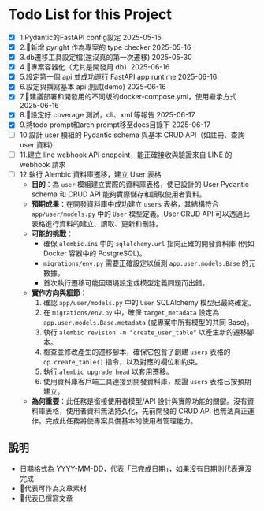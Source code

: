 # Todo List for this Project

- [x] 1.Pydantic的FastAPI config設定 2025-05-15
- [x] 2.🧃新增 pyright 作為專案的 type checker 2025-05-16
- [x] 3.db遷移工具設定檔(還沒真的第一次遷移) 2025-05-30
- [x] 4.🍎專案容器化（尤其是開發用 db）2025-06-16
- [x] 5.設定第一個 api 並成功運行 FastAPI app runtime 2025-06-16
- [x] 6.設定與撰寫基本 api 測試(demo) 2025-06-16
- [x] 7.🍎建議部署和開發用的不同版的docker-compose.yml，使用繼承方式 2025-06-16
- [x] 8.🍎設定好 coverage 測試，cli、xml 等報告 2025-06-17
- [x] 9.將todo prompt和arch prompt移至docs目錄下 2025-06-17
- [ ] 10.設計 user 模組的 Pydantic schema 與基本 CRUD API（如註冊、查詢 user 資料）
- [ ] 11.建立 line webhook API endpoint，能正確接收與驗證來自 LINE 的 webhook 請求
- [ ] 12.執行 Alembic 資料庫遷移，建立 User 表格
  - **目的**：為 `user` 模組建立實際的資料庫表格，使已設計的 User Pydantic schema 和 CRUD API 能夠實際儲存和讀取使用者資料。
  - **預期成果**：在開發資料庫中成功建立 `users` 表格，其結構符合 `app/user/models.py` 中的 `User` 模型定義。User CRUD API 可以透過此表格進行資料的建立、讀取、更新和刪除。
  - **可能的挑戰**：
    - 確保 `alembic.ini` 中的 `sqlalchemy.url` 指向正確的開發資料庫 (例如 Docker 容器中的 PostgreSQL)。
    - `migrations/env.py` 需要正確設定以偵測 `app.user.models.Base` 的元數據。
    - 首次執行遷移可能因環境設定或模型定義問題而出錯。
  - **實作方向與細節**：
    1. 確認 `app/user/models.py` 中的 `User` SQLAlchemy 模型已最終確定。
    2. 在 `migrations/env.py` 中，確保 `target_metadata` 設定為 `app.user.models.Base.metadata` (或專案中所有模型的共同 Base)。
    3. 執行 `alembic revision -m "create_user_table"` 以產生新的遷移腳本。
    4. 檢查並修改產生的遷移腳本，確保它包含了創建 `users` 表格的 `op.create_table()` 指令，以及對應的欄位和約束。
    5. 執行 `alembic upgrade head` 以套用遷移。
    6. 使用資料庫客戶端工具連接到開發資料庫，驗證 `users` 表格已按預期建立。
  - **為何重要**：此任務是銜接使用者模型/API 設計與實際功能的關鍵。沒有資料庫表格，使用者資料無法持久化，先前開發的 CRUD API 也無法真正運作。完成此任務將使專案具備基本的使用者管理能力。

## 說明

- 日期格式為 YYYY-MM-DD，代表「已完成日期」，如果沒有日期則代表還沒完成
- 🍎代表可作為文章素材
- 🧃代表已撰寫文章

